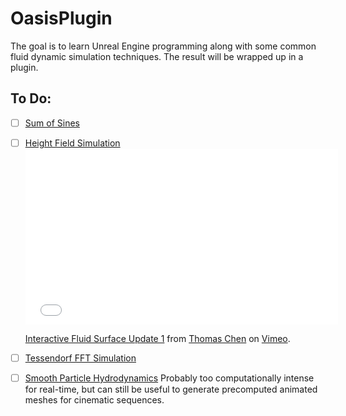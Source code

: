 OasisPlugin
===========
The goal is to learn Unreal Engine programming along with some common fluid dynamic simulation techniques. The result will be wrapped up in a plugin.

## To Do:
- [ ] [Sum of Sines](http://http.developer.nvidia.com/GPUGems/gpugems_ch01.html)
- [ ] [Height Field Simulation](http://matthias-mueller-fischer.ch/talks/GDC2008.pdf)
      <iframe src="//player.vimeo.com/video/101274161" width="500" height="281" frameborder="0" webkitallowfullscreen mozallowfullscreen allowfullscreen></iframe> <p><a href="http://vimeo.com/101274161">Interactive Fluid Surface Update 1</a> from <a href="http://vimeo.com/user13023741">Thomas Chen</a> on <a href="https://vimeo.com">Vimeo</a>.</p>
- [ ] [Tessendorf FFT Simulation](http://graphics.ucsd.edu/courses/rendering/2005/jdewall/tessendorf.pdf)
- [ ] [Smooth Particle Hydrodynamics](https://software.intel.com/en-us/articles/fluid-simulation-for-video-games-part-15/)
  Probably too computationally intense for real-time, but can still be useful to generate precomputed animated meshes for cinematic sequences.
 
